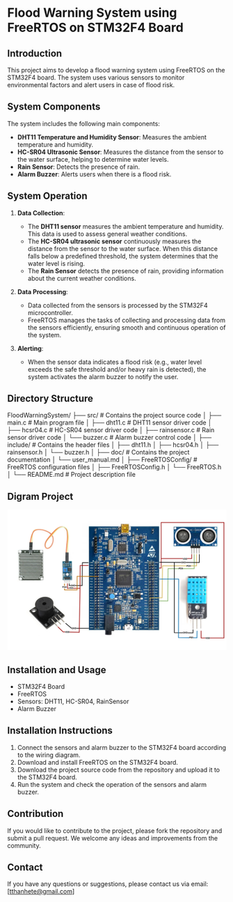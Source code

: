 # Flood Warning System using FreeRTOS on STM32F4 Board

## Introduction

This project aims to develop a flood warning system using FreeRTOS on the STM32F4 board. The system uses various sensors to monitor environmental factors and alert users in case of flood risk.

## System Components

The system includes the following main components:

- **DHT11 Temperature and Humidity Sensor**: Measures the ambient temperature and humidity.
- **HC-SR04 Ultrasonic Sensor**: Measures the distance from the sensor to the water surface, helping to determine water levels.
- **Rain Sensor**: Detects the presence of rain.
- **Alarm Buzzer**: Alerts users when there is a flood risk.

## System Operation

1. **Data Collection**:

   - The **DHT11 sensor** measures the ambient temperature and humidity. This data is used to assess general weather conditions.
   - The **HC-SR04 ultrasonic sensor** continuously measures the distance from the sensor to the water surface. When this distance falls below a predefined threshold, the system determines that the water level is rising.
   - The **Rain Sensor** detects the presence of rain, providing information about the current weather conditions.

2. **Data Processing**:

   - Data collected from the sensors is processed by the STM32F4 microcontroller.
   - FreeRTOS manages the tasks of collecting and processing data from the sensors efficiently, ensuring smooth and continuous operation of the system.

3. **Alerting**:
   - When the sensor data indicates a flood risk (e.g., water level exceeds the safe threshold and/or heavy rain is detected), the system activates the alarm buzzer to notify the user.

## Directory Structure

FloodWarningSystem/
├── src/ # Contains the project source code
│ ├── main.c # Main program file
│ ├── dht11.c # DHT11 sensor driver code
│ ├── hcsr04.c # HC-SR04 sensor driver code
│ ├── rainsensor.c # Rain sensor driver code
│ └── buzzer.c # Alarm buzzer control code
│
├── include/ # Contains the header files
│ ├── dht11.h
│ ├── hcsr04.h
│ ├── rainsensor.h
│ └── buzzer.h
│
├── doc/ # Contains the project documentation
│ └── user_manual.md
│
├── FreeRTOSConfig/ # FreeRTOS configuration files
│ ├── FreeRTOSConfig.h
│ └── FreeRTOS.h
│
└── README.md # Project description file

## Digram Project

<p align="center">
  <img src="Diagram-FreeRTOS.png" alt="" width="800">
</p>

## Installation and Usage

- STM32F4 Board
- FreeRTOS
- Sensors: DHT11, HC-SR04, RainSensor
- Alarm Buzzer

## Installation Instructions

1. Connect the sensors and alarm buzzer to the STM32F4 board according to the wiring diagram.
2. Download and install FreeRTOS on the STM32F4 board.
3. Download the project source code from the repository and upload it to the STM32F4 board.
4. Run the system and check the operation of the sensors and alarm buzzer.

## Contribution

If you would like to contribute to the project, please fork the repository and submit a pull request. We welcome any ideas and improvements from the community.

## Contact

If you have any questions or suggestions, please contact us via email: [tthanhete@gmail.com]
